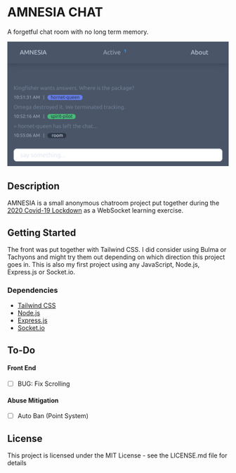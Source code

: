 # AMNESIA CHAT

A forgetful chat room with no long term memory.

![Emulated mobile screenshot showing session activity](readme/img/amnesia-0.0.1-screenshot.png)

## Description

AMNESIA is a small anonymous chatroom project put together during the [2020 Covid-19 Lockdown](https://en.wikipedia.org/wiki/COVID-19_pandemic_in_Namibia) as a WebSocket learning exercise. 

## Getting Started

The front was put together with Tailwind CSS. I did consider using Bulma or Tachyons and might try them out depending on which direction this project goes in. This is also my first project using any JavaScript, Node.js, Express.js or Socket.io.

### Dependencies

* [Tailwind CSS](https://tailwindcss.com/)
* [Node.js](https://nodejs.org/)
* [Express.js](https://expressjs.com/)
* [Socket.io](https://socket.io/)

## To-Do

#### Front End

- [ ] BUG: Fix Scrolling

#### Abuse Mitigation

- [ ] Auto Ban (Point System)

## License

This project is licensed under the MIT License - see the LICENSE.md file for details